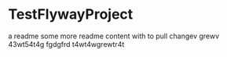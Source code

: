 # TestFlywayProject

a readme
some more readme content with to pull
changev grewv
43wt54t4g
fgdgfrd
t4wt4wgrewtr4t
